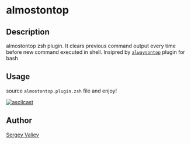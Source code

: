 # almostontop

## Description
almostontop zsh plugin. It clears previous command output every time before new command
executed in shell. Insipred by [`alwaysontop`](https://github.com/swirepe/alwaysontop) plugin for bash

## Usage
source `almostontop.plugin.zsh` file and enjoy!

[![asciicast](https://asciinema.org/a/Rl1O4nJ1sknh66AscsZBk7CJb.svg)](https://asciinema.org/a/Rl1O4nJ1sknh66AscsZBk7CJb)

## Author
[Sergey Valiev](https://github.com/Valiev)
